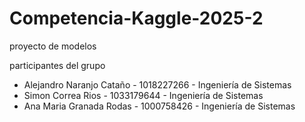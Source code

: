 # Competencia-Kaggle-2025-2

proyecto de modelos

participantes del grupo
- Alejandro Naranjo Cataño - 1018227266 - Ingeniería de Sistemas
- Simon Correa Rios - 1033179644 - Ingeniería de Sistemas
- Ana Maria Granada Rodas - 1000758426 - Ingeniería de Sistemas
